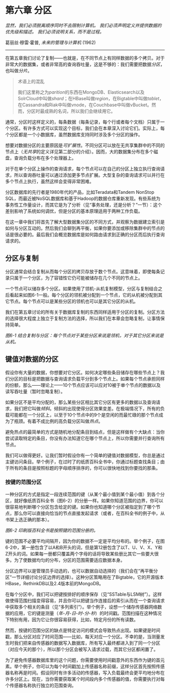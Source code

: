 # 第六章 分区

*显然，我们必须脱离顺序同时不去限制计算机。 我们必须声明定义并提供数据的优先级和描述。 我们必须说明关系，而不是过程。*

葛丽丝·穆雷·霍普, *未来的管理与计算机* (1962)

---

在第五章我们讨论了复制——也就是，在不同节点上有同样数据的多个拷贝。对于非常大的数据集，或者非常高的查询吞吐量，这是不够的：我们需要把数据*分区*，也叫做*分片*。

> 术语上的混乱
>
> 我们这里称之为*parition*的东西在MongoDB、Elasticsearch以及SolrCloud中叫做*shard*；在HBase叫做*region*，在Bigtable中叫做*tablet*，在Cassandra和Riak中叫做vnode，在Couchbase中叫做vBucket。然而，分区时最成熟的名词，所以我们会继续用它。

通常，分区时这样定义的，每条数据（每条记录，每个行或者每个文档）只属于一个分区。有许多方式可以实现这个目标，我们会在本章深入讨论它们。实际上，每个分区都是一个小数据库，虽然数据库支持同时涉及多个分区的操作。

想要对数据分区的主要原因是*可扩展性*。不同分区可以放在无共享集群中的不同的节点上（*无共享*的定义详见第二部分的介绍）。因而，大的数据集分布在多个磁盘，查询负载分布在多个处理器上。

对于在单个分区上操作的查询请求，每个节点可以在自己的分区上独立执行查询请求，所以查询吞吐量可以通过添加更多节点扩展。大型复杂的查询请求可以并行在多个节点上执行，虽然这样会变得非常困难。

分区数据库的先行者是1980年代的产品，比如Teradata和Tandem NonStop SQL，而最近被NoSQL数据库和基于Hadoop的数据仓库重新发现。有些系统为事务性工作量设计，而其它是为了分析（见“事务处理，还是分析？”一节）：这个差别影响了系统如何调优，但是分区的基本原理适用于两种工作负载。

在这一章中我们将首先了解大型数据集分区的不同方式，并观察为数据建立索引是如何与分区互动的。然后我们会聊到再平衡，如果你要添加或移除集群中的节点的话是很必要的。最后我们会概览数据库是如何路由请求到正确的分区而后执行查询请求的。

## 分区与复制

分区通常会结合复制从而每个分区的拷贝存放于数个节点。这意味着，即使每条记录只属于一个分区，为了容错性它仍可能被储存在几个不同的节点上。

一个节点可以储存多个分区。如果使用了领机-从机复制模型，分区与复制结合之后看起来如图6-1一般。每个分区的领机被分配到一个节点，它的从机被分配到其它节点。每个节点可以是某些分区的领机也可以是其它分区的从机。

我们在第五章讨论的所有关于数据库复制的东西同样适用于分区的复制。分区方法的选择很大程度上独立于复制方法的选择，所以我们在本章会忽略复制，让事情保持简单。

*图6-1 结合复制与分区：每个节点对于某些分区来说是领机，对于其它分区来说是从机。*

## 键值对数据的分区

假设你有大量的数据，你想要对它分区。如何决定哪些条目储存在哪些节点上？我们分区的目标是把数据与查询请求负载平分到多个节点上。如果每个节点承担同样的份额，那么——理论上——10个节点应该可以应对10被于单个节点的数据以及读写吞吐量（暂时忽略复制）。

如果分区不是平均分配的，那么某些分区相比其它分区有更多的数据以及查询请求，我们把它叫做*倾斜*。倾斜的出现使得分区效果变差。在极端情况下，所有的负载可能都在一个分区上，以至于10个节点中的9个是空闲的而最忙碌的那个节点成为了瓶颈。有着不成比例的高负载分区叫做*热点*。

避免热点的最简单的方式是随机地分配条目到结点，但是这样做有个大缺点：当你尝试读取特定的条目，你没有办法知道它在哪个节点上，所以你需要并行查询所有节点。

我们可以做得更好。让我们暂时假设你有一个简单的键值对数据模型，你总是通过主键访问条目。举个例子，在过时了的纸质百科全书中，你通过标题查找条目；由于所有的条目是按照标题的字母顺序排序的，你可以很快地找到你要找的那条。

### 按键的范围分区

一种分区的方式是指定一段连续范围的键（从某个最小值到某个最小值）到各个分区，就好像纸质百科全书（图6-2）的分册一样。如果你知道范围的边界，你可以很容易地判断哪个分区包含给定的键。如果你也知道哪个分区被指定到了哪个节点，那么你可以直接向恰当的节点直接发起请求（或者，在百科全书的例子中，从书架上选正确的那本）。

*图6-2 印刷版百科全书是按照键的范围分册的。*

键的范围不必要平均间隔开，因为你的数据不一定是平均分布的。举个例子，在图6-2中，第一册包含了以A和B开头的词，但是第12册包含了以T、U、V、X、Y和Z开头的词。如果每一册都只覆盖两个字母的话将导致某些册比其它一些要大很多。为了使数据均匀的分布，分区的范围需要适应数据本身。

分区边界可以是管理员手动选的，也可以数据自动选择的（我们会在“再平衡分区”一节详细讨论分区边界的选择）。这种分区策略用在了Bigtable，它的开源版本HBase，RethinkDB以及2.4版本前的MongoDB。

在每个分区中，我们可以把键按排好的顺序保存（见“SSTable与LSM树”）。这样做使得范围扫描变得容易，并且你可以把键当作连接后的索引从而在一个查询请求中获取多个相关的条目（见“多列索引”）。举个例子，设想一个储存传感器网络数据的应用，它的键是测量（*年-月-日-时-分-秒*）的时间戳。范围扫描在这种情况下特别有用，因为它让你很容易获得，比如，特定月份的所有读数。

然而，按键的范围分区的缺点是特定访问的模式会导致热点出现。如果键是时间戳，那么分区对应了时间范围——比如，每天对应一个分区。不幸的是，当测量发生时我们把来自传感器的数据写入数据库，所有写入最终都进入到了同一个分区（对应今天的那个），所以那个分区会被写入请求过载，而其它分区都闲置了。

为了避免传感器数据库里的这个问题，你需要使用时间戳意外的东西作为键的首元素。举个例子，你可以为每个时间戳加上传感器名称前缀，这样分区首先按照传感器名称再是时间。假设同时有许多活动的传感器，写入负载最终会更平均地分布在许多分区上。现在，当你需要获取某个时间段内多个传感器的值，你需要执行对每个传感器名称执行独立的范围查询。